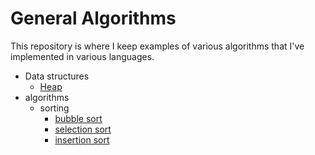 # General Algorithms
This repository is where I keep examples of various algorithms that I've implemented in various languages.

* Data structures
  * [Heap](data_structures/heap_datastruct/)
* algorithms
  * sorting
    * [bubble sort](algorithms/sort/bubble_sort/)
    * [selection sort](algorithms/sort/seelction_sort/)
    * [insertion sort](algorithms/sort/insertion_sort/)